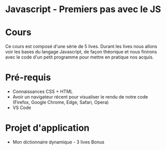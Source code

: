 # Javascript - Premiers pas avec le JS
# Cours
Ce cours est composé d'une série de 5 lives. Durant les lives nous allons voir les bases du langage Javascript, de façon théorique et nous finirons avec le code d'un petit programme pour mettre en pratique nos acquis.

# Pré-requis
- Connaissances CSS + HTML
- Avoir un navigateur récent pour visualiser le rendu de notre code (Firefox, Google Chrome, Edge, Safari, Opera)
- VS Code

# Projet d'application
- Mon dictionnaire dynamique - 3 lives Bonus
